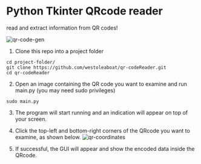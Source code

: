 # Python Tkinter QRcode reader
read and extract information from QR codes!

![qr-code-gen](https://user-images.githubusercontent.com/68698872/174504949-4468b979-dba2-44f2-9ae2-7d7634ccf188.png)

1. Clone this repo into a project folder 
```
cd project-folder/
git clone https://github.com/westoleaboat/qr-codeReader.git
cd qr-codeReader
```
2. Open an image containing the QR code you want to examine and run main.py (you may need sudo privileges)
```
sudo main.py
```
3. The program will start running and an indication will appear on top of your screen.
4. Click the top-left and bottom-right corners of the QRcode you want to examine, as shown below.
![qr-coordinates](https://user-images.githubusercontent.com/68698872/174506040-beb410ce-fc2e-4d53-bf69-208920cb2294.png)

5. If successful, the GUI will appear and show the encoded data inside the QRcode.

